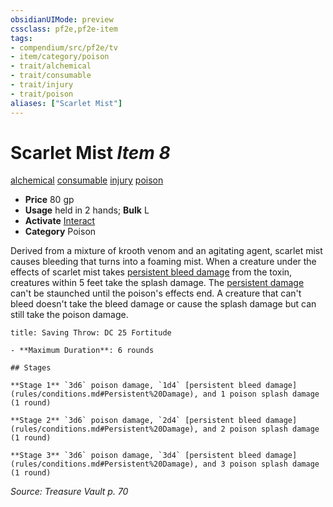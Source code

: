 ```yaml
---
obsidianUIMode: preview
cssclass: pf2e,pf2e-item
tags:
- compendium/src/pf2e/tv
- item/category/poison
- trait/alchemical
- trait/consumable
- trait/injury
- trait/poison
aliases: ["Scarlet Mist"]
---
```

# Scarlet Mist *Item 8*  
[alchemical](rules/traits/alchemical.md)  [consumable](rules/traits/consumable.md)  [injury](rules/traits/injury.md)  [poison](rules/traits/poison.md)  

- **Price** 80 gp
- **Usage** held in 2 hands; **Bulk** L
- **Activate** [Interact](rules/actions/interact.md)
- **Category** Poison

Derived from a mixture of krooth venom and an agitating agent, scarlet mist causes bleeding that turns into a foaming mist. When a creature under the effects of scarlet mist takes [persistent bleed damage](rules/conditions.md#Persistent%20Damage) from the toxin, creatures within 5 feet take the splash damage. The [persistent damage](rules/conditions.md#Persistent%20Damage) can't be staunched until the poison's effects end. A creature that can't bleed doesn't take the bleed damage or cause the splash damage but can still take the poison damage.

```ad-inline-affliction
title: Saving Throw: DC 25 Fortitude

- **Maximum Duration**: 6 rounds

## Stages

**Stage 1** `3d6` poison damage, `1d4` [persistent bleed damage](rules/conditions.md#Persistent%20Damage), and 1 poison splash damage (1 round)

**Stage 2** `3d6` poison damage, `2d4` [persistent bleed damage](rules/conditions.md#Persistent%20Damage), and 2 poison splash damage (1 round)

**Stage 3** `3d6` poison damage, `3d4` [persistent bleed damage](rules/conditions.md#Persistent%20Damage), and 3 poison splash damage (1 round)
```

*Source: Treasure Vault p. 70*